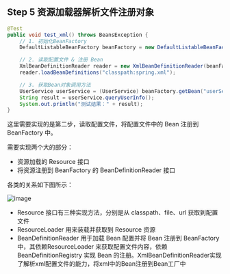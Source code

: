 ## Step 5 资源加载器解析文件注册对象

```java
@Test
public void test_xml() throws BeansException {
    // 1. 初始化BeanFactory
    DefaultListableBeanFactory beanFactory = new DefaultListableBeanFactory();

    // 2. 读取配置文件 & 注册 Bean
    XmlBeanDefinitionReader reader = new XmlBeanDefinitionReader(beanFactory);
    reader.loadBeanDefinitions("classpath:spring.xml");

    // 3. 获取Bean对象调用方法
    UserService userService = (UserService) beanFactory.getBean("userService", UserService.class);
    String result = userService.queryUserInfo();
    System.out.println("测试结果：" + result);
}
```

这里需要实现的是第二步，读取配置文件，将配置文件中的 Bean 注册到 BeanFactory 中。

需要实现两个大的部分：

*   资源加载的 Resource 接口
*   将资源注册到 BeanFactory 的 BeanDefinitionReader 接口

各类的关系如下图所示：

![image](https://bugstack.cn/assets/images/spring/spring-6-03.png)

*   Resource 接口有三种实现方法，分别是从 classpath、file、url 获取到配置文件
*   ResourceLoader 用来装载并获取到 Resource 资源
*   BeanDefinitionReader 用于加载 Bean 配置并将 Bean 注册到 BeanFactory 中，其依赖ResourceLoader 来获取配置文件内容，依赖BeanDefinitionRegistry 实现 Bean 的注册。XmlBeanDefinitionReader实现了解析xml配置文件的能力，将xml中的Bean注册到Bean工厂中
